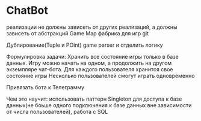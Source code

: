 ﻿# ChatBot

реализации не должны зависеть от  других реализаций, а должны зависеть от абстракций Game Map
фабрика для игр
git

Дублирование(Tuple и POint)
game parser и отделить логику

Формулировка задачи: Хранить все состояние игры только в базе данных. Игру можно начать на одном, а продолжить на другом экземпляре чат-бота.
Для каждого пользователя хранится свое состояние игры
Несколько пользователей смогут играть одновременно

Привязать бота к Телеграмму

Чем это научит: использовать паттерн Singleton для доступа к базе данных(не боьше одного подключения к базе данных вне зависимости от числа пользователей), работа с SQL
	
